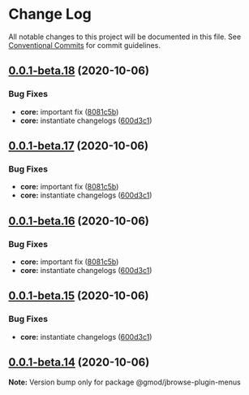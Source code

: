 # Change Log

All notable changes to this project will be documented in this file.
See [Conventional Commits](https://conventionalcommits.org) for commit guidelines.

## [0.0.1-beta.18](https://github.com/GMOD/jbrowse-components/compare/@gmod/jbrowse-plugin-menus@0.0.1-beta.13...@gmod/jbrowse-plugin-menus@0.0.1-beta.18) (2020-10-06)

### Bug Fixes

- **core:** important fix ([8081c5b](https://github.com/GMOD/jbrowse-components/commit/8081c5b755b0a40df227b5ec7cc884dac78be140))
- **core:** instantiate changelogs ([600d3c1](https://github.com/GMOD/jbrowse-components/commit/600d3c1ae698fd1faa483b7320b67611f7dfdf70))

## [0.0.1-beta.17](https://github.com/GMOD/jbrowse-components/compare/@gmod/jbrowse-plugin-menus@0.0.1-beta.13...@gmod/jbrowse-plugin-menus@0.0.1-beta.17) (2020-10-06)

### Bug Fixes

- **core:** important fix ([8081c5b](https://github.com/GMOD/jbrowse-components/commit/8081c5b755b0a40df227b5ec7cc884dac78be140))
- **core:** instantiate changelogs ([600d3c1](https://github.com/GMOD/jbrowse-components/commit/600d3c1ae698fd1faa483b7320b67611f7dfdf70))

## [0.0.1-beta.16](https://github.com/GMOD/jbrowse-components/compare/@gmod/jbrowse-plugin-menus@0.0.1-beta.13...@gmod/jbrowse-plugin-menus@0.0.1-beta.16) (2020-10-06)

### Bug Fixes

- **core:** important fix ([8081c5b](https://github.com/GMOD/jbrowse-components/commit/8081c5b755b0a40df227b5ec7cc884dac78be140))
- **core:** instantiate changelogs ([600d3c1](https://github.com/GMOD/jbrowse-components/commit/600d3c1ae698fd1faa483b7320b67611f7dfdf70))

## [0.0.1-beta.15](https://github.com/GMOD/jbrowse-components/compare/@gmod/jbrowse-plugin-menus@0.0.1-beta.13...@gmod/jbrowse-plugin-menus@0.0.1-beta.15) (2020-10-06)

### Bug Fixes

- **core:** instantiate changelogs ([600d3c1](https://github.com/GMOD/jbrowse-components/commit/600d3c1ae698fd1faa483b7320b67611f7dfdf70))

## [0.0.1-beta.14](https://github.com/GMOD/jbrowse-components/compare/@gmod/jbrowse-plugin-menus@0.0.1-beta.13...@gmod/jbrowse-plugin-menus@0.0.1-beta.14) (2020-10-06)

**Note:** Version bump only for package @gmod/jbrowse-plugin-menus
